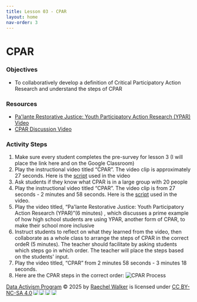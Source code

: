 ```yaml
---
title: Lesson 03 - CPAR
layout: home
nav-order: 3
---
```





# CPAR

### Objectives
- To collaboratively develop a definition of Critical Participatory Action Research and understand the steps of CPAR

### Resources
- <a href = "https://www.youtube.com/watch?v=RJ5dHttlwRU">Pa'lante Restorative Justice: Youth Participatory Action Research (YPAR) Video</a>
- <a href = "https://drive.google.com/file/d/1vx85Y8-rVc9_ems9ouQdWiIPADIRkk9U/view?usp=drive_link">CPAR Discussion Video</a>

### Activity Steps

1. Make sure every student completes the pre-survey for lesson 3 (I will place the link here and on the Google Classroom)
2. Play the  instructional video titled “CPAR”. The video clip is approximately 27 seconds. Here is the <a href = "https://docs.google.com/document/d/1ssWLroMHLSoKK3gnXY0dZk5XD76LIbM6XTiPSEijKh4/edit?tab=t.0">script</a> used in the video
3. Ask students if they know what CPAR is in a large group with 20 people
4. Play the  instructional video titled “CPAR”. The video clip is from 27 seconds - 2 minutes and  58 seconds. Here is the <a href = "https://docs.google.com/document/d/1ujoQmHP1Do5rWFlPfrfx3k-yu949Cl95xN33SVMv4_c/edit?tab=t.0">script</a> used in the video.
5. Play the video titled, “Pa'lante Restorative Justice: Youth Participatory Action Research (YPAR)”(6 minutes) , which discusses a prime example of how high school students are using YPAR, another form of CPAR, to make their school more inclusive
6. Instruct students to reflect on what they learned from the video, then collaborate as a whole class to arrange the steps of CPAR in the correct ordeR (5 minutes). The teacher should facilitate by asking students which steps go in which order. The teacher will place the steps based on the students' input.
7. Play the video titled, “CPAR” from 2 minutes 58 seconds - 3 minutes 18 seconds. 
8. Here are the CPAR steps in the correct order: <img src="images/CPAR.png" alt="CPAR Process">



<a href="https://creativecommons.org">Data Activism Program</a> © 2025 by <a href="https://creativecommons.org">Raechel Walker</a> is licensed under <a href="https://creativecommons.org/licenses/by-nc-sa/4.0/">CC BY-NC-SA 4.0</a><img src="https://mirrors.creativecommons.org/presskit/icons/cc.svg" style="max-width: 1em;max-height:1em;margin-left: .2em;"><img src="https://mirrors.creativecommons.org/presskit/icons/by.svg" style="max-width: 1em;max-height:1em;margin-left: .2em;"><img src="https://mirrors.creativecommons.org/presskit/icons/nc.svg" style="max-width: 1em;max-height:1em;margin-left: .2em;"><img src="https://mirrors.creativecommons.org/presskit/icons/sa.svg" style="max-width: 1em;max-height:1em;margin-left: .2em;">